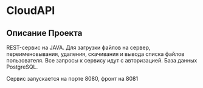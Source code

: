 # CloudAPI

## Описание Проекта

REST-сервис на JAVA. Для загрузки файлов на сервер, переименовывания, удаления, скачивания и вывода списка файлов пользователя. 
Все запросы к сервису идут с авторизацией. База данных PostgreSQL.

Сервис запускается на порте 8080, фронт на 8081
